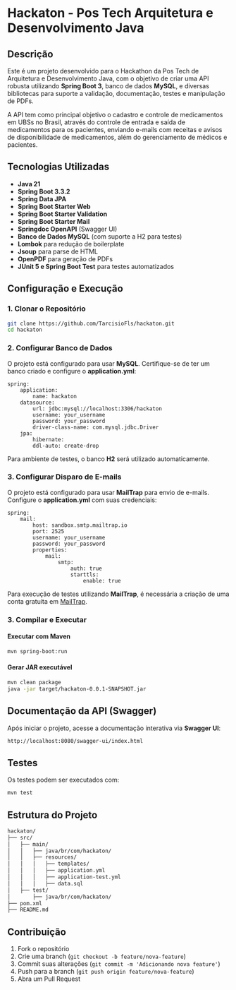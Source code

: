 # Hackaton - Pos Tech Arquitetura e Desenvolvimento Java

## Descrição
Este é um projeto desenvolvido para o Hackathon da Pos Tech de Arquitetura e Desenvolvimento Java, com o objetivo de criar uma API robusta utilizando **Spring Boot 3**, banco de dados **MySQL**, e diversas bibliotecas para suporte a validação, documentação, testes e manipulação de PDFs.

A API tem como principal objetivo o cadastro e controle de medicamentos em UBSs no Brasil, através do controle de entrada e saída de medicamentos para os pacientes, enviando e-mails com receitas e avisos de disponibilidade de medicamentos, além do gerenciamento de médicos e pacientes.

## Tecnologias Utilizadas
- **Java 21**
- **Spring Boot 3.3.2**
- **Spring Data JPA**
- **Spring Boot Starter Web**
- **Spring Boot Starter Validation**
- **Spring Boot Starter Mail**
- **Springdoc OpenAPI** (Swagger UI)
- **Banco de Dados MySQL** (com suporte a H2 para testes)
- **Lombok** para redução de boilerplate
- **Jsoup** para parse de HTML
- **OpenPDF** para geração de PDFs
- **JUnit 5 e Spring Boot Test** para testes automatizados

## Configuração e Execução

### 1. Clonar o Repositório
```sh
git clone https://github.com/TarcisioFls/hackaton.git
cd hackaton
```

### 2. Configurar Banco de Dados
O projeto está configurado para usar **MySQL**. Certifique-se de ter um banco criado e configure o **application.yml**:

```properties
spring:
    application:
        name: hackaton
    datasource:
        url: jdbc:mysql://localhost:3306/hackaton
        username: your_username
        password: your_password
        driver-class-name: com.mysql.jdbc.Driver
    jpa:
        hibernate:
        ddl-auto: create-drop
```

Para ambiente de testes, o banco **H2** será utilizado automaticamente.

### 3. Configurar Disparo de E-mails
O projeto está configurado para usar **MailTrap** para envio de e-mails. Configure o **application.yml** com suas credenciais:

```properties
spring:
    mail:
        host: sandbox.smtp.mailtrap.io
        port: 2525
        username: your_username
        password: your_password
        properties:
            mail:
                smtp:
                    auth: true
                    starttls:
                        enable: true
```

Para execução de testes utilizando **MailTrap**, é necessária a criação de uma conta gratuita em [MailTrap](https://mailtrap.io/).

### 3. Compilar e Executar

#### Executar com Maven
```sh
mvn spring-boot:run
```

#### Gerar JAR executável
```sh
mvn clean package
java -jar target/hackaton-0.0.1-SNAPSHOT.jar
```

## Documentação da API (Swagger)

Após iniciar o projeto, acesse a documentação interativa via **Swagger UI**:
```sh
http://localhost:8080/swagger-ui/index.html
```

## Testes
Os testes podem ser executados com:
```sh
mvn test
```

## Estrutura do Projeto

```sh
hackaton/
├── src/
│   ├── main/
│   │   ├── java/br/com/hackaton/
│   │   ├── resources/
│   │   │   ├── templates/
│   │   │   ├── application.yml
│   │   │   ├── application-test.yml
│   │   │   ├── data.sql
│   ├── test/
│       ├── java/br/com/hackaton/
├── pom.xml
├── README.md
```

## Contribuição
1. Fork o repositório
2. Crie uma branch (`git checkout -b feature/nova-feature`)
3. Commit suas alterações (`git commit -m 'Adicionando nova feature'`)
4. Push para a branch (`git push origin feature/nova-feature`)
5. Abra um Pull Request
